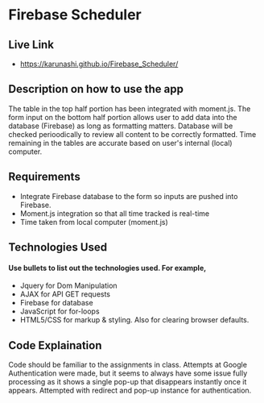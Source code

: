 # Firebase Scheduler

## Live Link
 - https://karunashi.github.io/Firebase_Scheduler/

## Description on how to use the app
The table in the top half portion has been integrated with moment.js. The form input on the bottom half portion allows user to add data into the database (Firebase) as long as formatting matters. Database will be checked perioodically to review all content to be correctly formatted. Time remaining in the tables are accurate based on user's internal (local) computer.

## Requirements
- Integrate Firebase database to the form so inputs are pushed into Firebase. 
- Moment.js integration so that all time tracked is real-time
- Time taken from local computer (moment.js)

## Technologies Used
#### Use bullets to list out the technologies used. For example,
- Jquery for Dom Manipulation
- AJAX for API GET requests
- Firebase for database
- JavaScript for for-loops
- HTML5/CSS for markup & styling. Also for clearing browser defaults.

## Code Explaination
Code should be familiar to the assignments in class. Attempts at Google Authentication were made, but it seems to always have some issue fully processing as it shows a single pop-up that disappears instantly once it appears. Attempted with redirect and pop-up instance for authentication.
